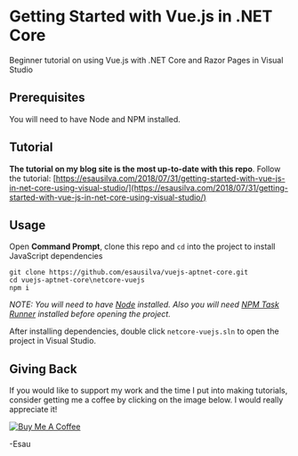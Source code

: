 # Getting Started with Vue.js in .NET Core

Beginner tutorial on using Vue.js with .NET Core and Razor Pages in Visual Studio

## Prerequisites

You will need to have Node and NPM installed.

## Tutorial

**The tutorial on my blog site is the most up-to-date with this repo**. Follow the tutorial: [https://esausilva.com/2018/07/31/getting-started-with-vue-js-in-net-core-using-visual-studio/](https://esausilva.com/2018/07/31/getting-started-with-vue-js-in-net-core-using-visual-studio/)

## Usage

Open **Command Prompt**, clone this repo and `cd` into the project to install JavaScript dependencies

```
git clone https://github.com/esausilva/vuejs-aptnet-core.git
cd vuejs-aptnet-core\netcore-vuejs
npm i
```

_NOTE: You will need to have [Node](https://nodejs.org/en/) installed. Also you will need [NPM Task Runner](https://marketplace.visualstudio.com/items?itemName=MadsKristensen.NPMTaskRunner) installed before opening the project._

After installing dependencies, double click `netcore-vuejs.sln` to open the project in Visual Studio.

## Giving Back

If you would like to support my work and the time I put into making tutorials, consider getting me a coffee by clicking on the image below. I would really appreciate it!

[![Buy Me A Coffee](https://www.buymeacoffee.com/assets/img/custom_images/black_img.png)](https://www.buymeacoffee.com/esausilva)

-Esau

